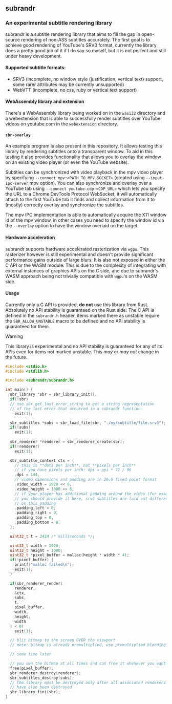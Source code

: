 ## subrandr

### An experimental subtitle rendering library

subrandr is a subtitle rendering library that aims to fill the gap in open-source rendering of non-ASS subtitles accurately.
The first goal is to achieve good rendering of YouTube's SRV3 format, currently the library does a pretty good job of it if I do say so myself, but it is not perfect and still under heavy development.

#### Supported subtitle formats:
- SRV3 (incomplete, no window style (justification, vertical text) support, some rarer attributes may be currently unsupported)
- WebVTT (incomplete, no css, ruby or vertical text support)

#### WebAssembly library and extension

There's a WebAssembly library being worked on in the `wasi32` directory and a webextension that is able to successfully render subtitles over YouTube videos on youtube.com in the `webextension` directory.

#### `sbr-overlay`

An example program is also present in this repository. It allows testing this library by rendering subtitles onto a transparent window. To aid in this testing it also provides functionality that allows you to overlay the window on an existing video player (or even the YouTube website).

Subtitles can be synchronized with video playback in the mpv video player by specifying `--connect mpv:<PATH_TO_MPV_SOCKET>` (created using `--input-ipc-server` mpv option). You can also synchronize and overlay over a YouTube tab using `--connect youtube-cdp:<CDP_URL>` which lets you specify the URL to a Chrome DevTools Protocol WebSocket, it will automatically attach to the first YouTube tab it finds and collect information from it to (mostly) correctly overlay and synchronize the subtitles.

The mpv IPC implementation is able to automatically acquire the X11 window id of the mpv window, in other cases you need to specify the window id via the `--overlay` option to have the window overlaid on the target.

#### Hardware acceleration

subrandr supports hardware accelerated rasterization via `wgpu`. This rasterizer however is still experimental and doesn't provide significant performance gains outside of large blurs. It is also not exposed in either the C API or the WASM module. This is due to the complexity of integrating with external instances of graphics APIs on the C side, and due to subrandr's WASM approach being not trivially compatible with `wgpu`'s on the WASM side.

#### Usage

Currently only a C API is provided, **do not** use this library from Rust. Absolutely no API stability is guaranteed on the Rust side.
The C API is defined in the `subrandr.h` header, items marked there as unstable require the `SBR_ALLOW_UNSTABLE` macro to be defined and no API stability is guaranteed for them.

> [!WARNING]
> This library is experimental and no API stability is guaranteed for any of its APIs
> even for items not marked unstable. This *may* or *may not* change in the future.

```c
#include <stdio.h>
#include <stdlib.h>

#include <subrandr/subrandr.h>

int main() {
  sbr_library *sbr = sbr_library_init();
  if(!sbr)
  // use sbr_get_last_error_string to get a string representation
  // of the last error that occurred in a subrandr function
    exit(1);

  sbr_subtitles *subs = sbr_load_file(sbr, "./my/subtitle/file.srv3");
  if(!subs)
    exit(1);
  
  sbr_renderer *renderer = sbr_renderer_create(sbr);
  if(!renderer)
    exit(1);

  sbr_subtitle_context ctx = {
    // this is **dots per inch**, not **pixels per inch**
    // if you have pixels per inch: dpi = ppi * 72 / 96
    .dpi = 144,
    // video dimensions and padding are in 26.6 fixed point format
    .video_width = 1920 << 6,
    .video_height = 1080 << 6,
    // if your player has additional padding around the video (for example black bars)
    // you should provide it here, srv3 subtitles are laid out differently depending
    // on this padding
    .padding_left = 0,
    .padding_right = 0,
    .padding_top = 0,
    .padding_bottom = 0,
  };

  uint32_t t = 2424 /* milliseconds */;

  uint32_t width = 1920;
  uint32_t height = 1080;
  uint32_t *pixel_buffer = malloc(height * width * 4);
  if(!pixel_buffer) {
    printf("malloc failed\n");
    exit(1);
  }

  if(sbr_renderer_render(
    renderer,
    &ctx,
    subs,
    t,
    pixel_buffer,
    width,
    height,
    width
  ) < 0)
    exit(1);

  // blit bitmap to the screen OVER the viewport
  // note: bitmap is already premultiplied, use premultiplied blending function

  // some time later

  // you own the bitmap at all times and can free it whenever you want
  free(pixel_buffer);
  sbr_renderer_destroy(renderer);
  sbr_subtitles_destroy(subs);
  // the library must be destroyed only after all associated renderers and subtitles
  // have also been destroyed
  sbr_library_fini(sbr);
}
```
